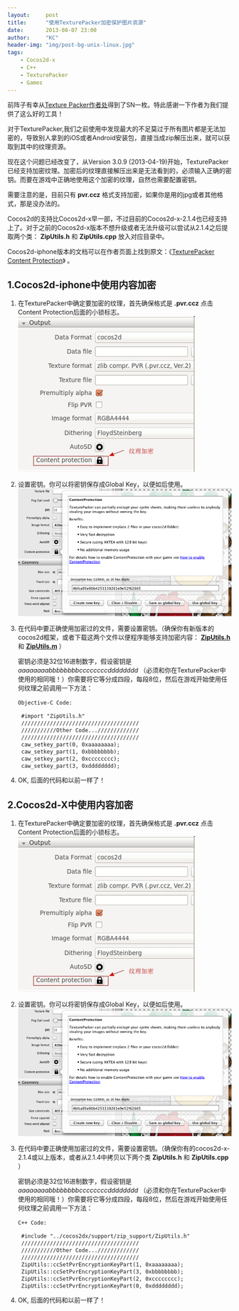 ```yaml
---
layout:     post
title:      "使用TexturePacker加密保护图片资源"
date:       2013-08-07 23:00
author:     "KC"
header-img: "img/post-bg-unix-linux.jpg"
tags:
    - Cocos2d-x
    - C++
    - TexturePacker
    - Games
---
```



前阵子有幸从[Texture Packer作者处](http://www.codeandweb.com/ "Code'n'Web")得到了SN一枚。特此感谢一下作者为我们提供了这么好的工具！

对于TexturePacker,我们之前使用中发现最大的不足莫过于所有图片都是无法加密的，导致别人拿到的iOS或者Android安装包，直接当成zip解压出来，就可以获取到其中的纹理资源。

现在这个问题已经改变了，从Version 3.0.9 (2013-04-19)开始，TexturePacker已经支持加密纹理。加密后的纹理直接解压出来是无法看到的，必须输入正确的密钥。而要在游戏中正确地使用这个加密的纹理，自然也需要配置密钥。

需要注意的是，目前只有 **pvr.ccz** 格式支持加密，如果你是用的jpg或者其他格式，那是没办法的。

Cocos2d的支持比Cocos2d-x早一部，不过目前的Cocos2d-x-2.1.4也已经支持上了。对于之前的Cocos2d-x版本不想升级或者无法升级可以尝试从2.1.4之后提取两个类： **ZipUtils.h** 和 **ZipUtils.cpp** 放入对应目录中。

Cocos2d-iphone版本的文档可以在作者页面上找到原文：《[TexturePacker Content Protection](http://www.codeandweb.com/blog/2013/04/19/texturepacker-content-protection "TexturePacker Content Protection")》 。

## 1.Cocos2d-iphone中使用内容加密

1. 在TexturePacker中确定要加密的纹理，首先确保格式是 **.pvr.ccz** 点击Content Protection后面的小锁标志。
![图1. 使用加密](https://raw.githubusercontent.com/kimiazhu/kimiazhu.github.io/master/_posts/attachments/2013-08-08/1.jpg "图1. 使用加密")

2. 设置密钥。你可以将密钥保存成Global Key，以便如后使用。
![图2. 设置密钥](https://raw.githubusercontent.com/kimiazhu/kimiazhu.github.io/master/_posts/attachments/2013-08-08/2.png "图2. 设置密钥")

3. 在代码中要正确使用加密过的文件，需要设置密钥。（确保你有新版本的cocos2d框架，或者下载这两个文件以便程序能够支持加密内容： **[ZipUtils.h](http://www.codeandweb.com/public/contentprotection/cocos2d/ZipUtils.h "ZipUtils.h")** 和 **[ZipUtils.m](http://www.codeandweb.com/public/contentprotection/cocos2d/ZipUtils.m "ZipUtils.m")** ）

   密钥必须是32位16进制数字，假设密钥是 *aaaaaaaabbbbbbbbccccccccdddddddd* （必须和你在TexturePacker中使用的相同哦！）你需要将它等分成四段，每段8位，然后在游戏开始使用任何纹理之前调用一下方法：
   
    `Objective-C Code:`
    
        #import "ZipUtils.h"
        /////////////////////////////////////
        ///////////Other Code.../////////////
        /////////////////////////////////////
        caw_setkey_part(0, 0xaaaaaaaa);
        caw_setkey_part(1, 0xbbbbbbbb);
        caw_setkey_part(2, 0xcccccccc);
        caw_setkey_part(3, 0xdddddddd);
        
4. OK, 后面的代码和以前一样了！

## 2.Cocos2d-X中使用内容加密

1. 在TexturePacker中确定要加密的纹理，首先确保格式是 **.pvr.ccz** 点击Content Protection后面的小锁标志。
![图1. 使用加密](https://raw.githubusercontent.com/kimiazhu/kimiazhu.github.io/master/_posts/attachments/2013-08-08/1.jpg "图1. 使用加密")

2. 设置密钥。你可以将密钥保存成Global Key，以便如后使用。
![图2. 设置密钥](https://raw.githubusercontent.com/kimiazhu/kimiazhu.github.io/master/_posts/attachments/2013-08-08/2.png "图2. 设置密钥")

3. 在代码中要正确使用加密过的文件，需要设置密钥。（确保你有的cocos2d-x-2.1.4或以上版本，或者从2.1.4中拷贝以下两个类 **ZipUtils.h** 和 **ZipUtils.cpp** ）

   密钥必须是32位16进制数字，假设密钥是 *aaaaaaaabbbbbbbbccccccccdddddddd* （必须和你在TexturePacker中使用的相同哦！）你需要将它等分成四段，每段8位，然后在游戏开始使用任何纹理之前调用一下方法：
   
    `C++ Code:`
    
        #include "../cocos2dx/support/zip_support/ZipUtils.h"
        /////////////////////////////////////
        ///////////Other Code.../////////////
        /////////////////////////////////////
        ZipUtils::ccSetPvrEncryptionKeyPart(1, 0xaaaaaaaa);
    	ZipUtils::ccSetPvrEncryptionKeyPart(3, 0xbbbbbbbb);
    	ZipUtils::ccSetPvrEncryptionKeyPart(2, 0xcccccccc);
    	ZipUtils::ccSetPvrEncryptionKeyPart(0, 0xdddddddd);
    	
4. OK, 后面的代码和以前一样了！